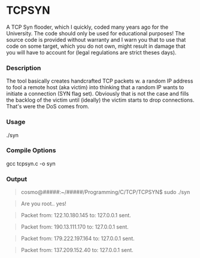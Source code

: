 # TCPSYN
A TCP Syn flooder, which I quickly, coded many years ago for the University. The code should only be used 
for educational purposes! The source code is provided without warranty and I warn you that to use that code on some target, 
which you do not own, might result in damage that you will have to account for (legal regulations are strict theses days).

### Description

The tool basically creates handcrafted TCP packets w. a random IP address to fool a remote host (aka victim) into thinking that a random 
IP wants to initiate a connection (SYN flag set). Obviously that is not the case and fills the backlog of the victim until (ideally) the victim starts to drop connections. That's were the DoS comes from.


### Usage

./syn

### Compile Options 

gcc tcpsyn.c -o syn

### Output

>cosmo@#####:~/#####/Programming/C/TCP/TCPSYN$ sudo ./syn 

>Are you root.. yes!

>Packet from: 122.10.180.145 to: 127.0.0.1 sent.

>Packet from: 190.13.111.170 to: 127.0.0.1 sent.

>Packet from: 179.222.197.164 to: 127.0.0.1 sent.

>Packet from: 137.209.152.40 to: 127.0.0.1 sent.

